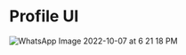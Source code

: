 # Profile UI
![WhatsApp Image 2022-10-07 at 6 21 18 PM](https://user-images.githubusercontent.com/91499118/195963705-55f2f193-830c-43a4-884c-454b16f09ba9.jpeg)
